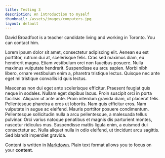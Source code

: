 ```yaml
---
title: Testing 3
description: An introduction to myself
thumbnail: /assets/images/computers.jpg
layout: default
---
```




David Broadfoot is a teacher candidate living and working in Toronto. You can contact him.

Lorem ipsum dolor sit amet, consectetur adipiscing elit. Aenean eu est porttitor, rutrum dui at, scelerisque felis. Cras sed maximus diam, eu hendrerit magna. Etiam vestibulum orci non faucibus posuere. Nulla maximus vulputate hendrerit. Suspendisse eu arcu sapien. Morbi nibh libero, ornare vestibulum enim a, pharetra tristique lectus. Quisque nec ante eget mi tristique convallis id quis lectus.

Maecenas non dui eget ante scelerisque efficitur. Praesent feugiat quis neque in sodales. Nullam eget dapibus lacus. Proin suscipit orci in porta facilisis. Aliquam ut ante ante. Proin interdum gravida diam, ut placerat felis. Pellentesque pharetra a eros ut lobortis. Nam quis efficitur eros. Nam vulputate in augue ac eleifend. Mauris porttitor posuere condimentum. Pellentesque sollicitudin nulla a arcu pellentesque, a malesuada tellus pulvinar. Orci varius natoque penatibus et magnis dis parturient montes, nascetur ridiculus mus. Suspendisse mattis ligula enim, a euismod dui consectetur ac. Nulla aliquet nulla in odio eleifend, ut tincidunt arcu sagittis. Sed blandit imperdiet gravida.




Content is written in [Markdown](https://learnxinyminutes.com/docs/markdown/). Plain text format allows you to focus on your **content**.

<!--
You can use HTML elements in Markdown, such as the comment element, and they won't be affected by a markdown parser. However, if you create an HTML element in your markdown file, you cannot use markdown syntax within that element's contents.
-->

